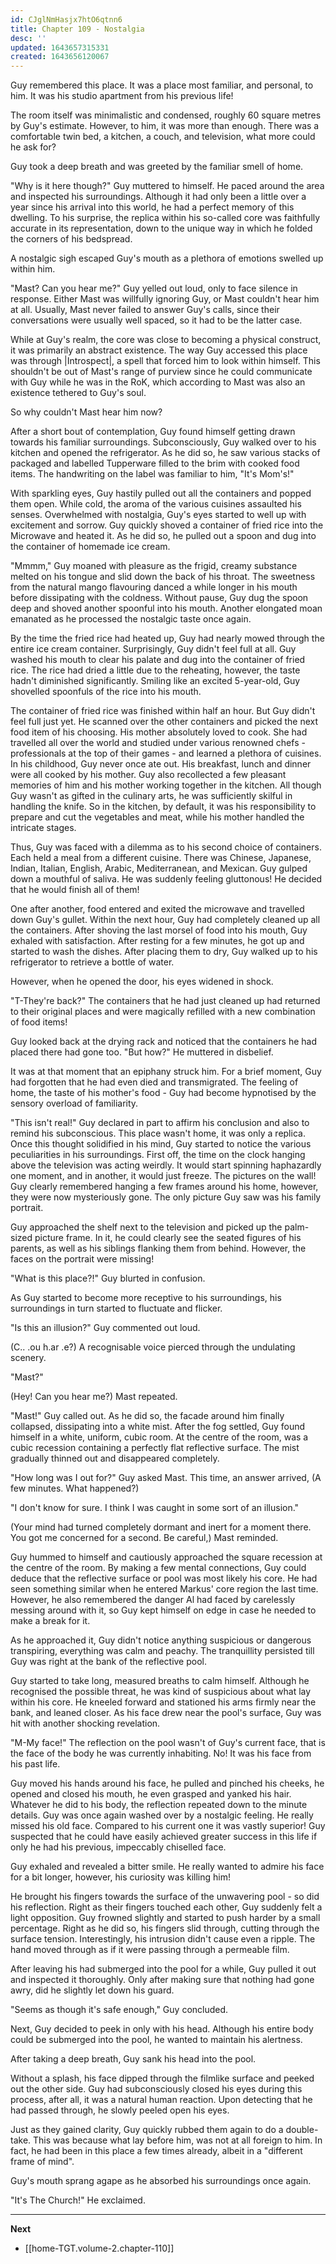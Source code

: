 ```yaml
---
id: CJglNmHasjx7htO6qtnn6
title: Chapter 109 - Nostalgia
desc: ''
updated: 1643657315331
created: 1643656120067
---
```


Guy remembered this place. It was a place most familiar, and personal, to him. It was his studio apartment from his previous life!

The room itself was minimalistic and condensed, roughly 60 square metres by Guy's estimate. However, to him, it was more than enough. There was a comfortable twin bed, a kitchen, a couch, and television, what more could he ask for?

Guy took a deep breath and was greeted by the familiar smell of home.

"Why is it here though?" Guy muttered to himself. He paced around the area and inspected his surroundings. Although it had only been a little over a year since his arrival into this world, he had a perfect memory of this dwelling. To his surprise, the replica within his so-called core was faithfully accurate in its representation, down to the unique way in which he folded the corners of his bedspread.

A nostalgic sigh escaped Guy's mouth as a plethora of emotions swelled up within him.

"Mast? Can you hear me?" Guy yelled out loud, only to face silence in response. Either Mast was willfully ignoring Guy, or Mast couldn't hear him at all. Usually, Mast never failed to answer Guy's calls, since their conversations were usually well spaced, so it had to be the latter case. 

While at Guy's realm, the core was close to becoming a physical construct, it was primarily an abstract existence. The way Guy accessed this place was through |Introspect|, a spell that forced him to look within himself. This shouldn't be out of Mast's range of purview since he could communicate with Guy while he was in the RoK, which according to Mast was also an existence tethered to Guy's soul.

So why couldn't Mast hear him now?

After a short bout of contemplation, Guy found himself getting drawn towards his familiar surroundings. Subconsciously, Guy walked over to his kitchen and opened the refrigerator. As he did so, he saw various stacks of packaged and labelled Tupperware filled to the brim with cooked food items. The handwriting on the label was familiar to him, "It's Mom's!"

With sparkling eyes, Guy hastily pulled out all the containers and popped them open. While cold, the aroma of the various cuisines assaulted his senses. Overwhelmed with nostalgia, Guy's eyes started to well up with excitement and sorrow. Guy quickly shoved a container of fried rice into the Microwave and heated it. As he did so, he pulled out a spoon and dug into the container of homemade ice cream.

"Mmmm," Guy moaned with pleasure as the frigid, creamy substance melted on his tongue and slid down the back of his throat. The sweetness from the natural mango flavouring danced a while longer in his mouth before dissipating with the coldness. Without pause, Guy dug the spoon deep and shoved another spoonful into his mouth. Another elongated moan emanated as he processed the nostalgic taste once again.

By the time the fried rice had heated up, Guy had nearly mowed through the entire ice cream container. Surprisingly, Guy didn't feel full at all. Guy washed his mouth to clear his palate and dug into the container of fried rice. The rice had dried a little due to the reheating, however, the taste hadn't diminished significantly. Smiling like an excited 5-year-old, Guy shovelled spoonfuls of the rice into his mouth.

The container of fried rice was finished within half an hour. But Guy didn't feel full just yet. He scanned over the other containers and picked the next food item of his choosing. His mother absolutely loved to cook. She had travelled all over the world and studied under various renowned chefs - professionals at the top of their games - and learned a plethora of cuisines. In his childhood, Guy never once ate out. His breakfast, lunch and dinner were all cooked by his mother. Guy also recollected a few pleasant memories of him and his mother working together in the kitchen. All though Guy wasn't as gifted in the culinary arts, he was sufficiently skilful in handling the knife. So in the kitchen, by default, it was his responsibility to prepare and cut the vegetables and meat, while his mother handled the intricate stages.

Thus, Guy was faced with a dilemma as to his second choice of containers. Each held a meal from a different cuisine. There was Chinese, Japanese, Indian, Italian, English, Arabic, Mediterranean, and Mexican. Guy gulped down a mouthful of saliva. He was suddenly feeling gluttonous! He decided that he would finish all of them!

One after another, food entered and exited the microwave and travelled down Guy's gullet. Within the next hour, Guy had completely cleaned up all the containers. After shoving the last morsel of food into his mouth, Guy exhaled with satisfaction. After resting for a few minutes, he got up and started to wash the dishes. After placing them to dry, Guy walked up to his refrigerator to retrieve a bottle of water.

However, when he opened the door, his eyes widened in shock.

"T-They're back?" The containers that he had just cleaned up had returned to their original places and were magically refilled with a new combination of food items!

Guy looked back at the drying rack and noticed that the containers he had placed there had gone too. "But how?" He muttered in disbelief.

It was at that moment that an epiphany struck him. For a brief moment, Guy had forgotten that he had even died and transmigrated. The feeling of home, the taste of his mother's food - Guy had become hypnotised by the sensory overload of familiarity.

"This isn't real!" Guy declared in part to affirm his conclusion and also to remind his subconscious. This place wasn't home, it was only a replica. Once this thought solidified in his mind, Guy started to notice the various peculiarities in his surroundings. First off, the time on the clock hanging above the television was acting weirdly. It would start spinning haphazardly one moment, and in another, it would just freeze. The pictures on the wall! Guy clearly remembered hanging a few frames around his home, however, they were now mysteriously gone. The only picture Guy saw was his family portrait.

Guy approached the shelf next to the television and picked up the palm-sized picture frame. In it, he could clearly see the seated figures of his parents, as well as his siblings flanking them from behind. However, the faces on the portrait were missing!

"What is this place?!" Guy blurted in confusion.

As Guy started to become more receptive to his surroundings, his surroundings in turn started to fluctuate and flicker.

"Is this an illusion?" Guy commented out loud.

(C.. .ou h.ar .e?) A recognisable voice pierced through the undulating scenery.

"Mast?"

(Hey! Can you hear me?) Mast repeated.

"Mast!" Guy called out. As he did so, the facade around him finally collapsed, dissipating into a white mist. After the fog settled, Guy found himself in a white, uniform, cubic room. At the centre of the room, was a cubic recession containing a perfectly flat reflective surface. The mist gradually thinned out and disappeared completely.

"How long was I out for?" Guy asked Mast. This time, an answer arrived, (A few minutes. What happened?)

"I don't know for sure. I think I was caught in some sort of an illusion."

(Your mind had turned completely dormant and inert for a moment there. You got me concerned for a second. Be careful,) Mast reminded.

Guy hummed to himself and cautiously approached the square recession at the centre of the room. By making a few mental connections, Guy could deduce that the reflective surface or pool was most likely his core. He had seen something similar when he entered Markus' core region the last time. However, he also remembered the danger Al had faced by carelessly messing around with it, so Guy kept himself on edge in case he needed to make a break for it.

As he approached it, Guy didn't notice anything suspicious or dangerous transpiring, everything was calm and peachy. The tranquillity persisted till Guy was right at the bank of the reflective pool.

Guy started to take long, measured breaths to calm himself. Although he recognised the possible threat, he was kind of suspicious about what lay within his core. He kneeled forward and stationed his arms firmly near the bank, and leaned closer. As his face drew near the pool's surface, Guy was hit with another shocking revelation.

"M-My face!" The reflection on the pool wasn't of Guy's current face, that is the face of the body he was currently inhabiting. No! It was his face from his past life.

Guy moved his hands around his face, he pulled and pinched his cheeks, he opened and closed his mouth, he even grasped and yanked his hair. Whatever he did to his body, the reflection repeated down to the minute details. Guy was once again washed over by a nostalgic feeling. He really missed his old face. Compared to his current one it was vastly superior! Guy suspected that he could have easily achieved greater success in this life if only he had his previous, impeccably chiselled face.

Guy exhaled and revealed a bitter smile. He really wanted to admire his face for a bit longer, however, his curiosity was killing him!

He brought his fingers towards the surface of the unwavering pool - so did his reflection. Right as their fingers touched each other, Guy suddenly felt a light opposition. Guy frowned slightly and started to push harder by a small percentage. Right as he did so, his fingers slid through, cutting through the surface tension. Interestingly, his intrusion didn't cause even a ripple. The hand moved through as if it were passing through a permeable film.

After leaving his had submerged into the pool for a while, Guy pulled it out and inspected it thoroughly. Only after making sure that nothing had gone awry, did he slightly let down his guard.

"Seems as though it's safe enough," Guy concluded.

Next, Guy decided to peek in only with his head. Although his entire body could be submerged into the pool, he wanted to maintain his alertness.

After taking a deep breath, Guy sank his head into the pool.

Without a splash, his face dipped through the filmlike surface and peeked out the other side. Guy had subconsciously closed his eyes during this process, after all, it was a natural human reaction. Upon detecting that he had passed through, he slowly peeled open his eyes.

Just as they gained clarity, Guy quickly rubbed them again to do a double-take. This was because what lay before him, was not at all foreign to him. In fact, he had been in this place a few times already, albeit in a "different frame of mind".

Guy's mouth sprang agape as he absorbed his surroundings once again.

"It's The Church!" He exclaimed.

____

**Next**
* [[home-TGT.volume-2.chapter-110]]